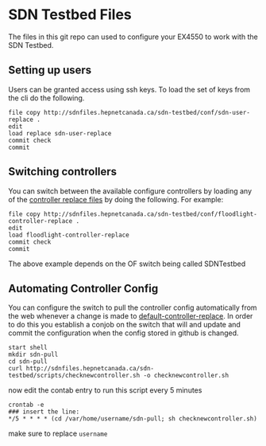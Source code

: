 SDN Testbed Files
=================

The files in this git repo can used to configure your EX4550 to work with the SDN Testbed.


Setting up users
---------------

Users can be granted access using ssh keys. To load the set of keys from the cli do the following.

    file copy http://sdnfiles.hepnetcanada.ca/sdn-testbed/conf/sdn-user-replace .
    edit
    load replace sdn-user-replace
    commit check
    commit
    

Switching controllers
----------------------

You can switch between the available configure controllers by loading any of the 
[controller replace files][1] by doing the following. For example:

    file copy http://sdnfiles.hepnetcanada.ca/sdn-testbed/conf/floodlight-controller-replace .
    edit 
    load floodlight-controller-replace
    commit check
    commit

The above example depends on the OF switch being called SDNTestbed


Automating Controller Config
----------

You can configure the switch to pull the controller config automatically from
the web whenever a change is made to [default-controller-replace][2]. In order to do this 
you establish a conjob on the switch that will and update and commit the configuration when
the config stored in github is changed. 

    start shell
    mkdir sdn-pull
    cd sdn-pull
    curl http://sdnfiles.hepnetcanada.ca/sdn-testbed/scripts/checknewcontroller.sh -o checknewcontroller.sh

now edit the contab entry to run this script every 5 minutes

    crontab -e 
    ### insert the line:
    */5 * * * * (cd /var/home/username/sdn-pull; sh checknewcontroller.sh)

make sure to replace `username`   


[1]:https://github.com/hep-gc/sdn-testbed/tree/master/conf
[2]:https://github.com/hep-gc/sdn-testbed/blob/master/conf/default-controller-replace

    




